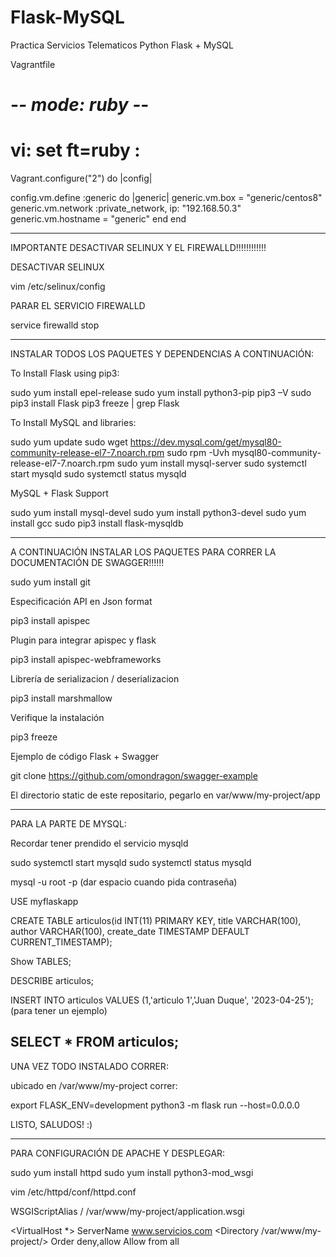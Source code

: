 # Flask-MySQL
Practica Servicios Telematicos Python Flask + MySQL

Vagrantfile


# -*- mode: ruby -*-
# vi: set ft=ruby :

Vagrant.configure("2") do |config|

  config.vm.define :generic do |generic|
    generic.vm.box = "generic/centos8"
    generic.vm.network :private_network, ip: "192.168.50.3"
    generic.vm.hostname = "generic"
  end
end

---------------------------------------------------------------------------------------------------------

IMPORTANTE DESACTIVAR SELINUX Y EL FIREWALLD!!!!!!!!!!!!

DESACTIVAR SELINUX

vim /etc/selinux/config

PARAR EL SERVICIO FIREWALLD

service firewalld stop

---------------------------------------------------------------------------------------------------------

INSTALAR TODOS LOS PAQUETES Y DEPENDENCIAS A CONTINUACIÓN:

To Install Flask using pip3:

sudo yum install epel-release
sudo yum install python3-pip
pip3 –V
sudo pip3 install Flask
pip3 freeze | grep Flask

To Install MySQL and libraries:

sudo yum update
sudo wget https://dev.mysql.com/get/mysql80-community-release-el7-7.noarch.rpm
sudo rpm -Uvh mysql80-community-release-el7-7.noarch.rpm
sudo yum install mysql-server
sudo systemctl start mysqld
sudo systemctl status mysqld

MySQL + Flask Support

sudo yum install mysql-devel
sudo yum install python3-devel
sudo yum install gcc
sudo pip3 install flask-mysqldb

---------------------------------------------------------------------------------------------------------

A CONTINUACIÓN INSTALAR LOS PAQUETES PARA CORRER LA DOCUMENTACIÓN DE SWAGGER!!!!!!

sudo yum install git

Especificación API en Json format

pip3 install apispec

Plugin para integrar apispec y flask

pip3 install apispec-webframeworks

Librería de serializacion / deserializacion

pip3 install marshmallow

Verifique la instalación

pip3 freeze

Ejemplo de código Flask + Swagger

git clone https://github.com/omondragon/swagger-example

El directorio static de este repositario, pegarlo en var/www/my-project/app

---------------------------------------------------------------------------------------------------------

PARA LA PARTE DE MYSQL:

Recordar tener prendido el servicio mysqld

sudo systemctl start mysqld
sudo systemctl status mysqld

mysql -u root -p (dar espacio cuando pida contraseña)

USE myflaskapp

CREATE TABLE articulos(id INT(11) PRIMARY KEY, title VARCHAR(100), author VARCHAR(100), create_date TIMESTAMP DEFAULT CURRENT_TIMESTAMP);

Show TABLES;

DESCRIBE articulos;

INSERT INTO articulos VALUES (1,'articulo 1','Juan Duque', '2023-04-25'); (para tener un ejemplo)

SELECT * FROM articulos;
---------------------------------------------------------------------------------------------------------

UNA VEZ TODO INSTALADO CORRER:

ubicado en /var/www/my-project correr:

export FLASK_ENV=development
python3 -m flask run --host=0.0.0.0

LISTO, SALUDOS! :)

---------------------------------------------------------------------------------------------------------

PARA CONFIGURACIÓN DE APACHE Y DESPLEGAR:

sudo yum install httpd 
sudo yum install python3-mod_wsgi

vim /etc/httpd/conf/httpd.conf

WSGIScriptAlias / /var/www/my-project/application.wsgi

<VirtualHost *>
	ServerName www.servicios.com
	<Directory /var/www/my-project/>
		Order deny,allow
		Allow from all
	</Directory>
</VirtualHost>
